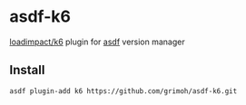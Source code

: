 # asdf-k6
[loadimpact/k6](https://github.com/loadimpact/k6) plugin for [asdf](https://github.com/asdf-vm/asdf) version manager

## Install
```
asdf plugin-add k6 https://github.com/grimoh/asdf-k6.git
```
